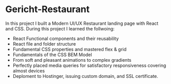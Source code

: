 # Gericht-Restaurant

In this project I built a Modern UI/UX Restaurant landing page with React and CSS. 
During this project I learned the follwoing:

- React Functional components and their reusability
- React file and folder structure
- Fundamental CSS properties and mastered flex & grid
- Fundamentals of the CSS BEM Model
- From soft and pleasant animations to complex gradients
- Perfectly placed media queries for satisfactory responsiveness covering almost devices
- Deploment to Hostinger, issuing custom domain, and SSL certificate. 
